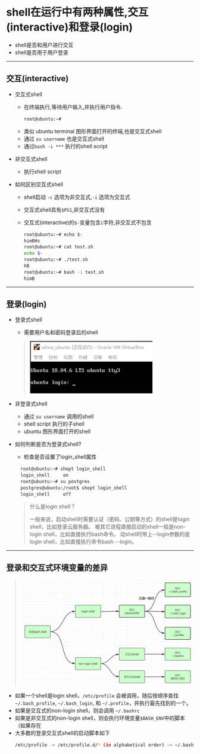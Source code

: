 # shell在运行中有两种属性,交互(interactive)和登录(login)

- shell是否和用户进行交互
- shell是否用于用户登录
  
---

## 交互(interactive)

- 交互式shell
  - 在终端执行,等待用户输入,并执行用户指令.
    ```bash
    root@ubuntu:~#
    ```
  - 类似 ubuntu terminal 图形界面打开的终端,也是交互式shell
  - 通过 `su username` 也是交互式shell
  - 通过`bash -i ***` 执行的shell script

- 非交互式shell
  - 执行shell script

- 如何区别交互式shell
  - shell启动 `-c` 选项为非交互式,`-i` 选项为交互式
  - 交互式shell具有`$PS1`,非交互式没有
  - 交互式(interactive)的`$-`变量包含`i`字符,非交互式不包含

    ```bash
    root@ubuntu:~# echo $-
    himBHs
    root@ubuntu:~# cat test.sh
    echo $-
    root@ubuntu:~# ./test.sh
    hB
    root@ubuntu:~# bash -i test.sh
    himB
    ```
---

## 登录(login)

- 登录式shell
  - 需要用户名和密码登录后的shell
  >![](image\image_10.png)

- 非登录式shell
  - 通过 `su username` 调用的shell
  - shell script 执行的子shell
  - ubuntu 图形界面打开的shell

- 如何判断是否为登录式shell?
  - 检查是否设置了login_shell属性
  ```bash
    root@ubuntu:~# shopt login_shell
    login_shell     on
    root@ubuntu:~# su postgres
    postgres@ubuntu:/root$ shopt login_shell
    login_shell     off
  ```
  >什么是login shell？
  >
  >一般来说，启动shell时需要认证（密码、公钥等方式）的shell是login shell，比如登录云服务器。
  >被其它进程直接启动的shell一般是non-login shell，比如直接执行bash命令。
  >动shell时带上--login参数的是login shell，比如直接执行命令bash --login。

---

## 登录和交互式环境变量的差异

>![](image\image_10.1.png)

- 如果一个shell是login shell，`/etc/profile` 会被调用，随后按顺序查找`~/.bash_profile`, `~/.bash_login`, 和 `~/.profile`，并执行最先找到的一个。
- 如果是交互式的non-login shell，则会调用 `~/.bashrc`
- 如果是非交互式的non-login shell，则会执行环境变量`$BASH_ENV`中的脚本（如果存在
- 大多数的登录交互式shell的启动脚本如下
  ```bash
  /etc/profile -> /etc/profile.d/* (in alphabetical order) -> ~/.bash_profile -> ~/.bash_login -> ~/.profile
  ```

